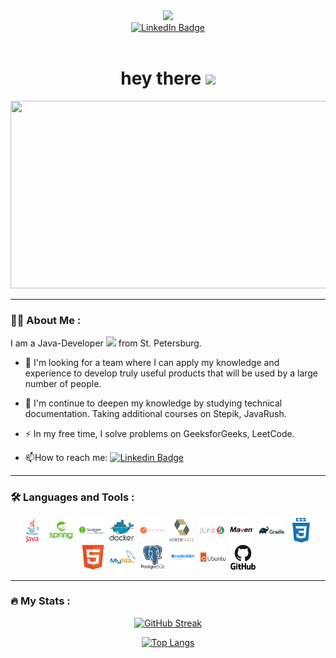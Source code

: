 <div id="header" align="center">
  <img src="https://media.giphy.com/media/KNP5EQE5n2nczSFYpD/giphy.gif?cid=ecf05e47ctlr5n652y7l2qccl2u9ui3i498wf8dxylwvsre8&ep=v1_gifs_search&rid=giphy.gif&ct=g" width="100"/>
</div>
<div id="badges" align="center">
  <a href="https://www.linkedin.com/in/%D0%BC%D0%B8%D1%85%D0%B0%D0%B8%D0%BB-%D0%B0%D0%BA%D1%83%D0%BB%D0%BE%D0%B2-8556ab102?trk=contact-info">
    <img src="https://img.shields.io/badge/LinkedIn-blue?style=for-the-badge&logo=linkedin&logoColor=white" alt="LinkedIn Badge"/>
  </a>
</div>
<div align="center">
  <img src="https://komarev.com/ghpvc/?username=MikhailAkulov&style=flat-square&color=blue" alt=""/>
</div>
<h1 align="center">
  hey there
  <img src="https://media.giphy.com/media/hvRJCLFzcasrR4ia7z/giphy.gif" width="30px"/>
</h1>
<div align="center">
  <img src="https://media.giphy.com/media/dWesBcTLavkZuG35MI/giphy.gif" width="600" height="300"/>
</div>

---

### :man_technologist: About Me :
I am a Java-Developer <img src="https://media.giphy.com/media/WUlplcMpOCEmTGBtBW/giphy.gif" width="30"> from St. Petersburg.
- :telescope: I'm looking for a team where I can apply my knowledge and experience to develop truly useful products that will be used by a large number of people.

- :seedling: I'm continue to deepen my knowledge by studying technical documentation. Taking additional courses on Stepik, JavaRush.

- :zap: In my free time, I solve problems on GeeksforGeeks, LeetCode.

- :mailbox:How to reach me: [![Linkedin Badge](https://img.shields.io/badge/-Akuloff-blue?style=flat&logo=Linkedin&logoColor=white)](https://www.linkedin.com/in/%D0%BC%D0%B8%D1%85%D0%B0%D0%B8%D0%BB-%D0%B0%D0%BA%D1%83%D0%BB%D0%BE%D0%B2-8556ab102?trk=contact-info)

---

### :hammer_and_wrench: Languages and Tools :
<div align="center">
  <img src="https://github.com/devicons/devicon/blob/master/icons/java/java-original-wordmark.svg" title="Java" alt="Java" width="40" height="40"/>&nbsp;
  <img src="https://github.com/devicons/devicon/blob/master/icons/spring/spring-original-wordmark.svg" title="Spring" alt="Spring" width="40" height="40"/>&nbsp;
  <img src="https://github.com/devicons/devicon/blob/master/icons/swagger/swagger-original-wordmark.svg" title="Swagger" alt="Swagger" width="40" height="40"/>&nbsp;
  <img src="https://github.com/devicons/devicon/blob/master/icons/docker/docker-original-wordmark.svg" title="Docker" alt="Docker" width="40" height="40"/>&nbsp;
  <img src="https://github.com/devicons/devicon/blob/master/icons/postman/postman-original-wordmark.svg" title="Postman" alt="Postman" width="40" height="40"/>&nbsp;
  <img src="https://github.com/devicons/devicon/blob/master/icons/hibernate/hibernate-original-wordmark.svg" title="Hibernate" alt="Hibernate" width="40" height="40"/>&nbsp;
  <img src="https://github.com/devicons/devicon/blob/master/icons/junit/junit-original-wordmark.svg" title="Junit" alt="Junit" width="40" height="40"/>&nbsp;
  <img src="https://github.com/devicons/devicon/blob/master/icons/maven/maven-original-wordmark.svg" title="Maven" alt="Maven" width="40" height="40"/>&nbsp;
  <img src="https://github.com/devicons/devicon/blob/master/icons/gradle/gradle-original-wordmark.svg" title="Gradle" alt="Gradle" width="40" height="40"/>&nbsp;
  <img src="https://github.com/devicons/devicon/blob/master/icons/css3/css3-plain-wordmark.svg"  title="CSS3" alt="CSS" width="40" height="40"/>&nbsp;
  <img src="https://github.com/devicons/devicon/blob/master/icons/html5/html5-original.svg" title="HTML5" alt="HTML" width="40" height="40"/>&nbsp;
  <img src="https://github.com/devicons/devicon/blob/master/icons/mysql/mysql-original-wordmark.svg" title="MySQL"  alt="MySQL" width="40" height="40"/>&nbsp;
  <img src="https://github.com/devicons/devicon/blob/master/icons/postgresql/postgresql-original-wordmark.svg" title="Postgresql"  alt="Postgresql" width="40" height="40"/>&nbsp;
  <img src="https://github.com/devicons/devicon/blob/master/icons/intellij/intellij-plain-wordmark.svg" title="Intellij"  alt="Intellij" width="40" height="40"/>&nbsp;
  <img src="https://github.com/devicons/devicon/blob/master/icons/ubuntu/ubuntu-original-wordmark.svg" title="Ubuntu"  alt="Ubuntu" width="40" height="40"/>&nbsp;
  <img src="https://github.com/devicons/devicon/blob/master/icons/github/github-original-wordmark.svg" title="GitHub" **alt="GitHub" width="40" height="40"/>
</div>

---

### :fire: My Stats :

<div align="center">
  
  [![GitHub Streak](http://github-readme-streak-stats.herokuapp.com?user=MikhailAkulov&theme=dark&background=000000)](https://git.io/streak-stats)

  <!-- [![GitHub Streak](https://github-readme-streak-stats.herokuapp.com?user=MikhailAkulov)](https://git.io/streak-stats) -->

  <!-- [![Top Langs](https://github-readme-stats.vercel.app/api/top-langs/?username=MikhailAkulov)](https://github.com/anuraghazra/github-readme-stats) -->

  [![Top Langs](https://github-readme-stats.vercel.app/api/top-langs/?username=MikhailAkulov&layout=compact&theme=vision-friendly-dark)](https://github.com/anuraghazra/github-readme-stats)
</div>
